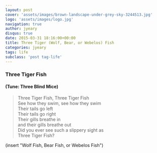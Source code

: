 ```yaml
---
layout: post
cover: 'assets/images/brown-landscape-under-grey-sky-3244513.jpg'
logo: 'assets/images/logo.jpg'
navigation: true
author: jyeary
disqus: true
date: 2015-03-31 18:16:00+00:00
title: Three Tiger (Wolf, Bear, or Webelos) Fish
categories: jyeary
tags: life
subclass: 'post tag-life'
---
```

### Three Tiger Fish
#### (Tune: Three Blind Mice)
> Three Tiger Fish, Three Tiger Fish  
> See how they swim, see how they swim  
> Their tails go left  
> Their tails go right  
> Their gills breathe in  
> and their gills breathe out  
> Did you ever see such a slippery sight as  
> Three Tiger Fish?  
  
(insert "Wolf Fish, Bear Fish, or Webelos Fish")